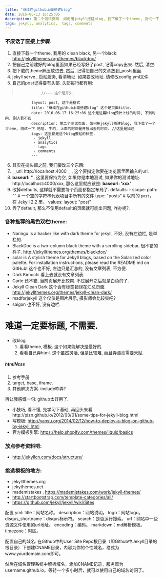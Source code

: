 ```yaml
---
title: "继续在github上面搭建blog"
date: 2016-06-13 16:25:06
description: 第二个测试页面. 如何用jekyll搭建blog, 我下载了一个theme, 测试一下 哈哈. 牛的, 上面的时间是开放出去的时间.
tags: jekyll, analytics,  tags, comments
---
```


### 不废话了直接上步骤.

1. 直接下载一个theme, 我用的 clean black, 另一个black: http://jekyllthemes.org/themes/blackdoc/
2. 把自己之前建好的blog里面如果已经写好了post, 记得copy出来. 然后, 清空.
3. 把下载的theme解压放进去, 然后, 记得把自己的文章放到_posts里面.
4. jekyll serve , 启动服务, 看清地址. 如果要改地址. 请修改config.yml文件.
5. 自己的post记得要有头部. 头部每行都有用:
>                //--- 这个是开头.
                layout: post, 这个是格式
                title: "继续在github上面搭建blog" 这个是页面title.
                date: 2016-06-17 16:25:06 这个是这篇blog预计上线的时间, 不到时间, 别人看不到
                description: 第二个测试页面. 如何用jekyll搭建blog, 我下载了一个theme, 测试一下 哈哈. 牛的, 上面的时间是开放出去的时间. //这里是描述
                tags: 这里都是这个blog要贴的标签.
                 - jekyll
                 - analytics
                 - tags
                 - comments
                ---
6.  其实在搞头部之前, 我们要改三个东西:
  1. __url: http://localhost:4000 __, 这个要指定你要在浏览器里面输入的url.
  2.   __baseurl: ''__, 这里要保持为空, 如果你是本地测试, 如果你的测试地址: http://localhost:4000/xxx, 那么这里就应该是: __baseurl: 'xxx'__
  3. 改掉defaults, 这样就不需要每个页面都指定布局了.
                  defaults:
                  -
                    scope:
                      path: "" # 一个空的字符串代表项目中所有的文件
                      type: "posts" # 以前的 `post`， 在 Jekyll 2.2 里。
                    values:
                      layout: "post"
7. 弄了default, 那么不使用default的页面就可能出问题, 咋办呢?.


### 各种推荐的黑色双栏theme:
- Naringu is a hacker like with dark theme for jekyll, 不好, 没有左边栏, 是単栏的.
- BlackDoc is a two-column black theme with a scrolling sidebar, 很不错的样子. http://jekyllthemes.org/themes/blackdoc/
- solar is A stylish theme for Jekyll blogs, based on the Solarized color palette. For installation instructions, please read the README.md on GitHub! 这个也不好, 左边只是汇总的, 没有文章列表, 不方便.
- Dark Kimochi 看上去就没有文章列表.
- Carte 还不错, 当前页展开比较爽. 不过展开之后就是白色的了.
- Jekyll Clean Dark  这个会有标签错误在汇总页面. http://jekyllthemes.org/themes/jekyll-clean-dark/
- madforjekyll 这个仅仅是图片展示, 摄影师会比较爽吧?
- saigon 也不好, 没有边栏.


# 难道一定要标题, 不需要.

- 改blog.
  1. 看看theme, 模板. 这个如果能解决是最好的.
  2. 看看自己弄html. 这个虽然灵活, 但是比较难, 而且弄漂亮需要天赋.



##### htmlNcss
1. 参考手册
2. target, base, iframe.
3. 其他解决方案. include咋弄?


再让我感慨一句: github太好用了.


* 小技巧, 看不懂,  先学习下基础, 再回头来看http://pizn.github.io/2012/03/01/some-tips-for-jekyll-blog.html
* 写模板: http://yansu.org/2014/02/12/how-to-deploy-a-blog-on-github-by-jekyll.html
* 官方模板引擎: https://help.shopify.com/themes/liquid/basics



### 放点参考资料吧:
- http://jekyllcn.com/docs/structure/
### 挑选模板的地方:
- jekyllthemes.org
- jekythemes.net
- mademistakes , https://mademistakes.com/work/jekyll-themes/
- http://startbootstrap.com/template-categories/all/
- https://github.com/jekyll/jekyll/wiki/Sites

配置 yml:
  title：网站名称。
  description：网站说明。
  logo：网站logo。
  disqus_shortname：disqus标示符。
  search：是否运行搜索。
  url：网站中一些资源文件使用的url地址。
  encoding：编码。
  markdown：md解析模板。
  timezone：时区。

配置自己的域名:
  在Github中的User Site Repo根目录（即Github中Jekyll目录的根目录）下创建CNAME目录，内容为你的个性域名，格式为www.yourdomain.com即可。

  然后在域名管理系统中解析域名，添加CNAME记录，服务器为username.github.io。等待一个多小时后，就可以使用自己的域名访问了。
